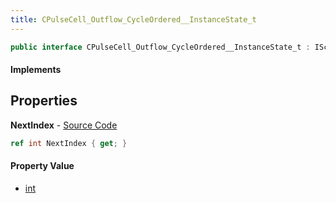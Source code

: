 ```yaml
---
title: CPulseCell_Outflow_CycleOrdered__InstanceState_t
---
```


```csharp
public interface CPulseCell_Outflow_CycleOrdered__InstanceState_t : ISchemaClass<CPulseCell_Outflow_CycleOrdered__InstanceState_t>, ISchemaField, ISchemaClass, INativeHandle
```

#### Implements

## Properties

**NextIndex** - [Source Code](https://github.com/swiftly-solution/swiftlys2/blob/master/managed/src/SwiftlyS2.Generated/Schemas/Interfaces/CPulseCell_Outflow_CycleOrdered__InstanceState_t.cs#L16)

```csharp
ref int NextIndex { get; }
```

#### Property Value

- [int](https://learn.microsoft.com/dotnet/api/system.int32)

